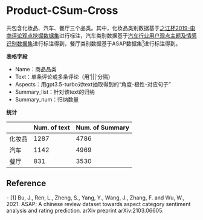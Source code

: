 # Product-CSum-Cross

共包含化妆品、汽车、餐厅三个品类。其中，化妆品类别数据基于[之江杯2019-电商评论观点挖掘数据集](https://github.com/xmxoxo/Text-Opinion-Mining)进行标注，汽车类别数据基于[汽车行业用户观点主题及情感识别数据集](https://www.datafountain.cn/competitions/310/datasets)进行标注得到，餐厅类别数据基于ASAP数据集[<sup>1</sup>](#refer-anchor-1)进行标注得到。

**表格字段**

- Name：商品品类
- Text：单条评论或多条评论（用‘|||’分隔）
- Aspects：用gpt3.5-turbo对text抽取得到的“角度-极性-对应句子”
- Summary_list：针对该text的归纳
- Summary_num：归纳数量

**统计**

|        | Num. of text | Num. of Summary |
| ------ | ------------ | --------------- |
| 化妆品 | 1287         | 4786            |
| 汽车   | 1142         | 4969            |
| 餐厅   | 831          | 3530            |

## Reference
<div id="refer-anchor-1"></div>
- [1] Bu, J., Ren, L., Zheng, S., Yang, Y., Wang, J., Zhang, F. and Wu, W., 2021. ASAP: A chinese review dataset towards aspect category sentiment analysis and rating prediction. arXiv preprint arXiv:2103.06605.
